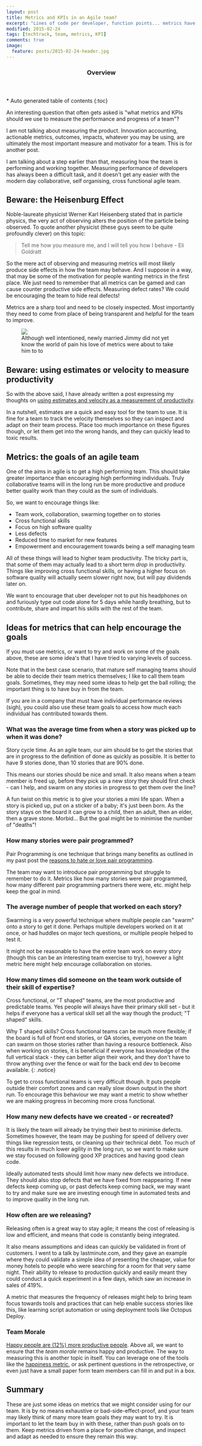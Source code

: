 ```yaml
---
layout: post
title: Metrics and KPIs in an Agile team?
excerpt: "Lines of code per developer, function points... metrics have never really worked out that well for Software Development"
modified: 2015-02-24
tags: [techtrack, team, metrics, KPI]
comments: true
image:
  feature: posts/2015-02-24-header.jpg
---
```


<section id="table-of-contents" class="toc">
  <header>
    <h3>Overview</h3>
  </header>
<div id="drawer" markdown="1">
*  Auto generated table of contents
{:toc}
</div>
</section><!-- /#table-of-contents -->

An interesting question that often gets asked is "what metrics and KPIs should we use to measure the performance and progress of a team"?

I am not talking about measuring the product.  Innovation accounting, actionable metrics, outcomes, impacts, whatever you may be using, are ultimately the most important measure and motivator for a team.  This is for another post.

I am talking about a step earlier than that, measuring how the team is performing and working together.  Measuring performance of developers has always been a difficult task, and it doesn't get any easier with the modern day collaborative, self organising, cross functional agile team.

## Beware: the Heisenburg Effect

Noble-laureate physicist Werner Karl Heisenberg stated that in particle physics, the very act of observing alters the position of the particle being observed.  To quote another physicist (these guys seem to be quite profoundly clever) on this topic:

> Tell me how you measure me, and I will tell you how I behave - Eli Goldratt

So the mere act of observing and measuring metrics will most likely produce side effects in how the team may behave.  And I suppose in a way, that may be some of the motivation for people wanting metrics in the first place.  We just need to remember that all metrics can be gamed and can cause counter productive side effects.  Measuring defect rates?  We could be encouraging the team to hide real defects!

Metrics are a sharp tool and need to be closely inspected.  Most importantly they need to come from place of being transparent and helpful for the team to improve.

<figure>
<img src="../images/posts/2015-02-24-kpis.jpg">
<figcaption>Although well intentioned, newly married Jimmy did not yet know the world of pain his love of metrics were about to take him to to</figcaption>
</figure>

## Beware: using estimates or velocity to measure productivity

So with the above said, I have already written a post expressing my thoughts on <a href="../estimation-abuse">using estimates and velocity as a measurement of productivity</a>.

In a nutshell, estimates are a quick and easy tool for the team to use.  It is fine for a team to track the velocity themselves so they can inspect and adapt on their team process.  Place too much importance on these figures though, or let them get into the wrong hands, and they can quickly lead to toxic results.

## Metrics: the goals of an agile team

One of the aims in agile is to get a high performing team.  This should take greater importance than encouraging high performing individuals.  Truly collaborative teams will in the long run be more productive and produce better quality work than they could as the sum of individuals.

So, we want to encourage things like:

* Team work, collaboration, swarming together on to stories
* Cross functional skills
* Focus on high software quality
* Less defects
* Reduced time to market for new features
* Empowerment and encouragement towards being a self managing team

All of these things will lead to higher team productivity.  The tricky part is, that some of them may actually lead to a short term *drop* in productivity.  Things like improving cross functional skills, or having a higher focus on software quality will actually seem slower right now, but will pay dividends later on.

We want to encourage that uber developer not to put his headphones on and furiously type out code alone for 5 days while hardly breathing, but to contribute, share and impart his skills with the rest of the team.

## Ideas for metrics that can help encourage the goals

If you must use metrics, or want to try and work on some of the goals above, these are some idea's that I have tried to varying levels of success.

Note that in the best case scenario, that mature self managing teams should be able to decide their team metrics themselves; I like to call them team goals.  Sometimes, they may need some ideas to help get the ball rolling; the important thing is to have buy in from the team.

If you are in a company that must have individual performance reviews (sigh), you could also use these team goals to access how much each individual has contributed towards them.

### What was the average time from when a story was picked up to when it was done?

Story cycle time.  As an agile team, our aim should be to get the stories that are in progress to the definition of done as quickly as possible.  It is better to have 9 stories done, than 10 stories that are 90% done.

This means our stories should be nice and small.  It also means when a team member is freed up, before they pick up a new story they should first check - can I help, and swarm on any stories in progress to get them over the line?

A fun twist on this metric is to give your stories a mini life span.  When a story is picked up, put on a sticker of a baby; it's just been born.  As the story stays on the board it can grow to a child, then an adult, then an elder, then a grave stone.  Morbid... But the goal might be to minimise the number of "deaths"!

### How many stories were pair programmed?

Pair Programming is one technique that brings many benefits as outlined in my past post the <a href="../pair-programming">reasons to hate or love pair programming</a>.

The team may want to introduce pair programming but struggle to remember to do it.  Metrics like how many stories were pair programmed, how many different pair programming partners there were, etc. might help keep the goal in mind.

### The average number of people that worked on each story?

Swarming is a very powerful technique where multiple people can "swarm" onto a story to get it done.  Perhaps multiple developers worked on it at once, or had huddles on major tech questions, or multiple people helped to test it.

It might not be reasonable to have the entire team work on every story (though this can be an interesting team exercise to try), however a light metric here might help encourage collaboration on stories.

### How many times did someone on the team work outside of their skill of expertise?

Cross functional, or "T shaped" teams, are the most productive and predictable teams.  Yes people will always have their primary skill set - but it helps if everyone has a vertical skill set all the way though the product; "T shaped" skills.

Why T shaped skills?  Cross functional teams can be much more flexible; if the board is full of front end stories, or QA stories, everyone on the team can swarm on those stories rather than having a resource bottleneck.  Also when working on stories, it is beneficial if everyone has knowledge of the full vertical stack - they can better align their work, and they don't have to throw anything over the fence or wait for the back end dev to become available.
{: .notice}

To get to cross functional teams is very difficult though.  It puts people outside their comfort zones and can really slow down output in the short run.  To encourage this behaviour we may want a metric to show whether we are making progress in becoming more cross functional.

### How many new defects have we created - or recreated?

It is likely the team will already be trying their best to minimise defects.  Sometimes however, the team may be pushing for speed of delivery over things like regression tests, or cleaning up their technical debt.  Too much of this results in much lower agility in the long run, so we want to make sure we stay focused on following good XP practices and having good clean code.

Ideally automated tests should limit how many new defects we introduce.  They should also stop defects that we have fixed from reappearing.  If new defects keep coming up, or past defects keep coming back, we may want to try and make sure we are investing enough time in automated tests and to improve quality in the long run.

### How often are we releasing?

Releasing often is a great way to stay agile; it means the cost of releasing is low and efficient, and means that code is constantly being integrated.

It also means assumptions and ideas can quickly be validated in front of customers.  I went to a talk by lastminute.com, and they gave an example where they could validate a simple idea of presenting the cheaper, value for money hotels to people who were searching for a room for that very same night.  Their ability to release to production quickly and easily meant they could conduct a quick experiment in a few days, which saw an increase in sales of 419%.

A metric that measures the frequency of releases might help to bring team focus towards tools and practices that can help enable success stories like this, like learning script automation or using deployment tools like Octopus Deploy.

### Team Morale

<a href="http://www.fastcoexist.com/3028160/happy-workers-are-more-productive-science-proves-it" target="_blank">Happy people are (12%) more productive people</a>.  Above all, we want to ensure that the *team morale* remains happy and productive.  The way to measuring this is another topic in itself.  You can leverage one of the tools like the <a href="https://www.happinessmetric.com/" target="_blank">happiness metric</a>, or ask pertinent questions in the retrospective, or even just have a small paper form team members can fill in and put in a box.

## Summary

These are just some ideas on metrics that we might consider using for our team.  It is by no means exhaustive or bad-side-effect-proof, and your team may likely think of many more team goals they may want to try.  It is important to let the team buy in with these, rather than push goals on to them.  Keep metrics driven from a place for positive change, and inspect and adapt as needed to ensure they remain this way.